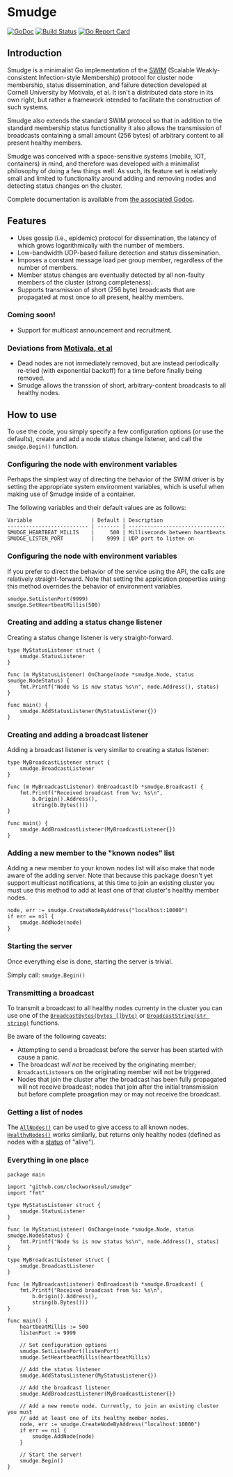 # Smudge

[![GoDoc](https://godoc.org/github.com/clockworksoul/smudge?status.svg)](https://godoc.org/github.com/clockworksoul/smudge)
[![Build Status](https://travis-ci.org/clockworksoul/smudge.svg?branch=master)](https://travis-ci.org/clockworksoul/smudge)
[![Go Report Card](https://goreportcard.com/badge/github.com/clockworksoul/smudge)](https://goreportcard.com/report/github.com/clockworksoul/smudge)

## Introduction 
Smudge is a minimalist Go implementation of the [SWIM](https://www.cs.cornell.edu/~asdas/research/dsn02-swim.pdf) (Scalable Weakly-consistent Infection-style Membership) protocol for cluster node membership, status dissemination, and failure detection developed at Cornell University by Motivala, et al. It isn't a distributed data store in its own right, but rather a framework intended to facilitate the construction of such systems.

Smudge also extends the standard SWIM protocol so that in addition to the standard membership status functionality it also allows the transmission of broadcasts containing a small amount (256 bytes) of arbitrary content to all present healthy members. 

Smudge was conceived with a space-sensitive systems (mobile, IOT, containers) in mind, and therefore was developed with a minimalist philosophy of doing a few things well. As such, its feature set is relatively small and limited to functionality around adding and removing nodes and detecting status changes on the cluster.

Complete documentation is available from [the associated Godoc](https://godoc.org/github.com/clockworksoul/smudge).

## Features
* Uses gossip (i.e., epidemic) protocol for dissemination, the latency of which grows logarithmically with the number of members.
* Low-bandwidth UDP-based failure detection and status dissemination.
* Imposes a constant message load per group member, regardless of the number of members.
* Member status changes are eventually detected by all non-faulty members of the cluster (strong completeness).
* Supports transmission of short (256 byte) broadcasts that are propagated at most once to all present, healthy members.

### Coming soon!
* Support for multicast announcement and recruitment.

### Deviations from [Motivala, et al](https://www.cs.cornell.edu/~asdas/research/dsn02-swim.pdf)

* Dead nodes are not immediately removed, but are instead periodically re-tried (with exponential backoff) for a time before finally being removed.
* Smudge allows the transsion of short, arbitrary-content broadcasts to all healthy nodes.

## How to use
To use the code, you simply specify a few configuration options (or use the defaults), create and add a node status change listener, and call the `smudge.Begin()` function.


### Configuring the node with environment variables
Perhaps the simplest way of directing the behavior of the SWIM driver is by setting the appropriate system environment variables, which is useful when making use of Smudge inside of a container.

The following variables and their default values are as follows:

```
Variable                   | Default | Description
-------------------------- | ------- | -------------------------------
SMUDGE_HEARTBEAT_MILLIS    |     500 | Milliseconds between heartbeats
SMUDGE_LISTEN_PORT         |    9999 | UDP port to listen on 
```

### Configuring the node with environment variables
If you prefer to direct the behavior of the service using the API, the calls are relatively straight-forward. Note that setting the application properties using this method overrides the behavior of environment variables.

```
smudge.SetListenPort(9999)
smudge.SetHeartbeatMillis(500)
```


### Creating and adding a status change listener
Creating a status change listener is very straight-forward. 

```
type MyStatusListener struct {
	smudge.StatusListener
}

func (m MyStatusListener) OnChange(node *smudge.Node, status smudge.NodeStatus) {
	fmt.Printf("Node %s is now status %s\n", node.Address(), status)
}

func main() {
	smudge.AddStatusListener(MyStatusListener{})
}
```


### Creating and adding a broadcast listener
Adding a broadcast listener is very similar to creating a status listener: 

```
type MyBroadcastListener struct {
	smudge.BroadcastListener
}

func (m MyBroadcastListener) OnBroadcast(b *smudge.Broadcast) {
	fmt.Printf("Received broadcast from %v: %s\n",
		b.Origin().Address(),
		string(b.Bytes()))
}

func main() {
	smudge.AddBroadcastListener(MyBroadcastListener{})
}
```


### Adding a new member to the "known nodes" list
Adding a new member to your known nodes list will also make that node aware of the adding server. Note that because this package doesn't yet support multicast notifications, at this time to join an existing cluster you must use this method to add at least one of that cluster's healthy member nodes.

```
node, err := smudge.CreateNodeByAddress("localhost:10000")
if err == nil {
    smudge.AddNode(node)
}
```


### Starting the server
Once everything else is done, starting the server is trivial.

Simply call: `smudge.Begin()`


### Transmitting a broadcast
To transmit a broadcast to all healthy nodes currenty in the cluster you can use one of the [`BroadcastBytes(bytes []byte)`](https://godoc.org/github.com/clockworksoul/smudge#BroadcastBytes) or [`BroadcastString(str string)`](https://godoc.org/github.com/clockworksoul/smudge#BroadcastString) functions.

Be aware of the following caveats:
* Attempting to send a broadcast before the server has been started with cause a panic.
* The broadcast _will not_ be received by the originating member; `BroadcastListener`s on the originating member will not be triggered.
* Nodes that join the cluster after the broadcast has been fully propagated will not receive broadcast; nodes that join after the initial transmission but before complete proagation may or may not receive the broadcast.


### Getting a list of nodes
The [`AllNodes()`](https://godoc.org/github.com/clockworksoul/smudge#AllNodes) can be used to give access to all known nodes. [`HealthyNodes()`](https://godoc.org/github.com/clockworksoul/smudge#HealthyNodes) works similarly, but returns only healthy nodes (defined as nodes with a [status](https://godoc.org/github.com/clockworksoul/smudge#NodeStatus) of "alive").

### Everything in one place

```
package main

import "github.com/clockworksoul/smudge"
import "fmt"

type MyStatusListener struct {
	smudge.StatusListener
}

func (m MyStatusListener) OnChange(node *smudge.Node, status smudge.NodeStatus) {
	fmt.Printf("Node %s is now status %s\n", node.Address(), status)
}

type MyBroadcastListener struct {
	smudge.BroadcastListener
}

func (m MyBroadcastListener) OnBroadcast(b *smudge.Broadcast) {
	fmt.Printf("Received broadcast from %s: %s\n",
		b.Origin().Address(),
		string(b.Bytes()))
}

func main() {
	heartbeatMillis := 500
	listenPort := 9999

	// Set configuration options
	smudge.SetListenPort(listenPort)
	smudge.SetHeartbeatMillis(heartbeatMillis)

	// Add the status listener
	smudge.AddStatusListener(MyStatusListener{})

	// Add the broadcast listener
	smudge.AddBroadcastListener(MyBroadcastListener{})

	// Add a new remote node. Currently, to join an existing cluster you must
	// add at least one of its healthy member nodes.
	node, err := smudge.CreateNodeByAddress("localhost:10000")
	if err == nil {
		smudge.AddNode(node)
	}

	// Start the server!
	smudge.Begin()
}
```